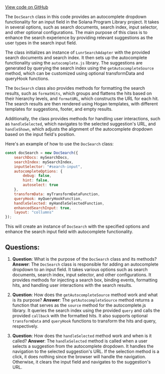 [View code on GitHub](https://github.com/solana-labs/solana-program-library/docs/src/theme/SearchBar/lib/DocSearch.js)

The `DocSearch` class in this code provides an autocomplete dropdown functionality for an input field in the Solana Program Library project. It takes in several options, such as search documents, search index, input selector, and other optional configurations. The main purpose of this class is to enhance the search experience by providing relevant suggestions as the user types in the search input field.

The class initializes an instance of `LunrSearchAdapter` with the provided search documents and search index. It then sets up the autocomplete functionality using the `autocomplete.js` library. The suggestions are generated by querying the search index using the `getAutocompleteSource` method, which can be customized using optional transformData and queryHook functions.

The `DocSearch` class also provides methods for formatting the search results, such as `formatHits`, which groups and flattens the hits based on their hierarchy levels, and `formatURL`, which constructs the URL for each hit. The search results are then rendered using Hogan templates, with different templates for suggestions, footer, and empty results.

Additionally, the class provides methods for handling user interactions, such as `handleSelected`, which navigates to the selected suggestion's URL, and `handleShown`, which adjusts the alignment of the autocomplete dropdown based on the input field's position.

Here's an example of how to use the `DocSearch` class:

```javascript
const docSearch = new DocSearch({
    searchDocs: mySearchDocs,
    searchIndex: mySearchIndex,
    inputSelector: "#search-input",
    autocompleteOptions: {
        debug: false,
        hint: false,
        autoselect: true
    },
    transformData: myTransformDataFunction,
    queryHook: myQueryHookFunction,
    handleSelected: myHandleSelectedFunction,
    enhancedSearchInput: true,
    layout: "collumns"
});
```

This will create an instance of `DocSearch` with the specified options and enhance the search input field with autocomplete functionality.
## Questions: 
 1. **Question**: What is the purpose of the `DocSearch` class and its methods?
   **Answer**: The `DocSearch` class is responsible for adding an autocomplete dropdown to an input field. It takes various options such as search documents, search index, input selector, and other configurations. It provides methods for injecting a search box, binding events, formatting hits, and handling user interactions with the search results.

2. **Question**: How does the `getAutocompleteSource` method work and what is its purpose?
   **Answer**: The `getAutocompleteSource` method returns a function that serves as the `source` method for the autocomplete.js library. It queries the search index using the provided `query` and calls the provided `callback` with the formatted hits. It also supports optional `transformData` and `queryHook` functions to transform the hits and query, respectively.

3. **Question**: How does the `handleSelected` method work and when is it called?
   **Answer**: The `handleSelected` method is called when a user selects a suggestion from the autocomplete dropdown. It handles the navigation to the selected suggestion's URL. If the selection method is a click, it does nothing since the browser will handle the navigation. Otherwise, it clears the input field and navigates to the suggestion's URL.